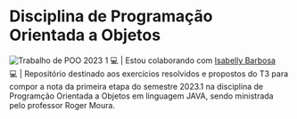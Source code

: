 # Disciplina de Programação Orientada a Objetos

![Trabalho de POO 2023 1](https://user-images.githubusercontent.com/125043792/234428274-b9a1f2f5-3f5f-4b5f-8f26-190d87706e28.png)
💻 | Estou colaborando com [Isabelly Barbosa](https://github.com/isabellybarbosac)<br>
💻 | Repositório destinado aos exercícios resolvidos e propostos do T3 para compor a nota da primeira etapa do semestre 2023.1 na disciplina de Programção Orientada a Objetos em linguagem JAVA, sendo ministrada pelo professor Roger Moura.
